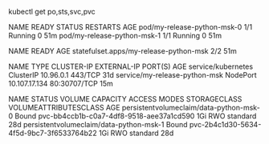 kubectl get po,sts,svc,pvc

NAME                          READY   STATUS    RESTARTS   AGE
pod/my-release-python-msk-0   1/1     Running   0          51m
pod/my-release-python-msk-1   1/1     Running   0          51m

NAME                                     READY   AGE
statefulset.apps/my-release-python-msk   2/2     51m

NAME                            TYPE        CLUSTER-IP      EXTERNAL-IP   PORT(S)        AGE
service/kubernetes              ClusterIP   10.96.0.1       <none>        443/TCP        31d
service/my-release-python-msk   NodePort    10.107.17.134   <none>        80:30707/TCP   15m

NAME                                      STATUS   VOLUME                                     CAPACITY   ACCESS MODES   STORAGECLASS   VOLUMEATTRIBUTESCLASS   AGE
persistentvolumeclaim/data-python-msk-0   Bound    pvc-bb4ccb1b-c0a7-4df8-9518-aee37a1cd590   1Gi        RWO            standard       <unset>                 28d
persistentvolumeclaim/data-python-msk-1   Bound    pvc-2b4c1d30-5634-4f5d-9bc7-3f6533764b22   1Gi        RWO            standard       <unset>                 28d
